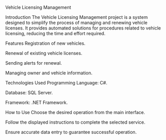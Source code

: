 Vehicle Licensing Management


Introduction
The Vehicle Licensing Management project is a system designed to simplify the process of managing and renewing vehicle licenses. It provides automated solutions for procedures related to vehicle licensing, reducing the time and effort required.

Features
Registration of new vehicles.

Renewal of existing vehicle licenses.

Sending alerts for renewal.

Managing owner and vehicle information.

Technologies Used
Programming Language: C#.

Database: SQL Server.

Framework: .NET Framework.

How to Use
Choose the desired operation from the main interface.

Follow the displayed instructions to complete the selected service.

Ensure accurate data entry to guarantee successful operation.
